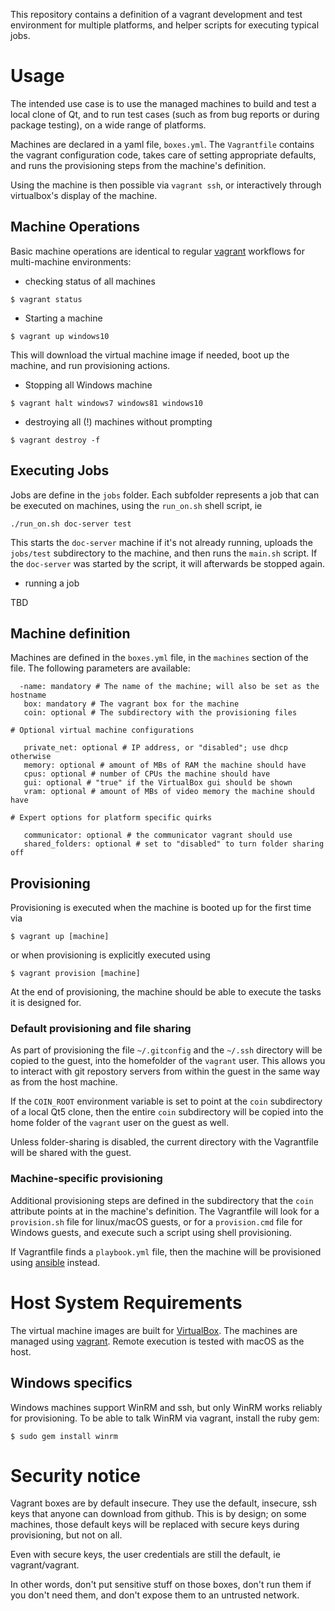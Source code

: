 This repository contains a definition of a vagrant development and test
environment for multiple platforms, and helper scripts for executing typical
jobs.

# Usage

The intended use case is to use the managed machines to build and test a local
clone of Qt, and to run test cases (such as from bug reports or during package
testing), on a wide range of platforms.

Machines are declared in a yaml file, `boxes.yml`. The `Vagrantfile` contains
the vagrant configuration code, takes care of setting appropriate defaults, and
runs the provisioning steps from the machine's definition.

Using the machine is then possible via `vagrant ssh`, or interactively through
virtualbox's display of the machine.

## Machine Operations

Basic machine operations are identical to regular [vagrant](vagrantup.com)
workflows for multi-machine environments:

* checking status of all machines

`$ vagrant status`

* Starting a machine

`$ vagrant up windows10`

This will download the virtual machine image if needed, boot up the machine,
and run provisioning actions.

* Stopping all Windows machine

`$ vagrant halt windows7 windows81 windows10`

* destroying all (!) machines without prompting

`$ vagrant destroy -f`

## Executing Jobs

Jobs are define in the `jobs` folder. Each subfolder represents a job that can
be executed on machines, using the `run_on.sh` shell script, ie

`./run_on.sh doc-server test`

This starts the `doc-server` machine if it's not already running, uploads the
`jobs/test` subdirectory to the machine, and then runs the `main.sh` script. If
the `doc-server` was started by the script, it will afterwards be stopped again.

* running a job

TBD

## Machine definition

Machines are defined in the `boxes.yml` file, in the `machines` section of the
file. The following parameters are available:

```
  -name: mandatory # The name of the machine; will also be set as the hostname
   box: mandatory # The vagrant box for the machine
   coin: optional # The subdirectory with the provisioning files

# Optional virtual machine configurations

   private_net: optional # IP address, or "disabled"; use dhcp otherwise
   memory: optional # amount of MBs of RAM the machine should have
   cpus: optional # number of CPUs the machine should have
   gui: optional # "true" if the VirtualBox gui should be shown
   vram: optional # amount of MBs of video memory the machine should have

# Expert options for platform specific quirks

   communicator: optional # the communicator vagrant should use
   shared_folders: optional # set to "disabled" to turn folder sharing off
```

## Provisioning

Provisioning is executed when the machine is booted up for the first time via

`$ vagrant up [machine]`

or when provisioning is explicitly executed using

`$ vagrant provision [machine]`

At the end of provisioning, the machine should be able to execute the tasks it
is designed for.

### Default provisioning and file sharing

As part of provisioning the file `~/.gitconfig` and the `~/.ssh` directory will
be copied to the guest, into the homefolder of the `vagrant` user. This allows
you to interact with git repostory servers from within the guest in the same way
as from the host machine.

If the `COIN_ROOT` environment variable is set to point at the `coin`
subdirectory of a local Qt5 clone, then the entire `coin` subdirectory will be
copied into the home folder of the `vagrant` user on the guest as well.

Unless folder-sharing is disabled, the current directory with the Vagrantfile
will be shared with the guest.

### Machine-specific provisioning

Additional provisioning steps are defined in the subdirectory that the `coin`
attribute points at in the machine's definition.
The Vagrantfile will look for a `provision.sh` file for linux/macOS
guests, or for a `provision.cmd` file for Windows guests, and execute such a
script using shell provisioning.

If Vagrantfile finds a `playbook.yml` file, then the machine will be provisioned
using [ansible](ansible.com) instead.


# Host System Requirements

The virtual machine images are built for [VirtualBox](virtualbox.org).
The machines are managed using [vagrant](vagrantup.com). Remote execution is
tested with macOS as the host.

## Windows specifics

Windows machines support WinRM and ssh, but only WinRM works reliably for
provisioning. To be able to talk WinRM via vagrant, install the ruby gem:

`$ sudo gem install winrm`


# Security notice

Vagrant boxes are by default insecure. They use the default, insecure,
ssh keys that anyone can download from github. This is by design; on some
machines, those default keys will be replaced with secure keys during
provisioning, but not on all.

Even with secure keys, the user credentials are still the default, ie
vagrant/vagrant.

In other words, don't put sensitive stuff on those boxes, don't run them
if you don't need them, and don't expose them to an untrusted network.
